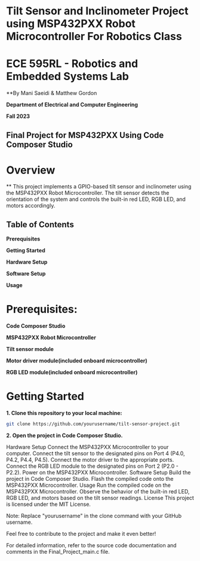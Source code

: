 # Tilt Sensor and Inclinometer Project using MSP432PXX Robot Microcontroller For Robotics Class

# ECE 595RL - Robotics and Embedded Systems Lab
**By Mani Saeidi & Matthew Gordon

**Department of Electrical and Computer Engineering**

**Fall 2023**

## Final Project for MSP432PXX Using Code Composer Studio


# Overview
** This project implements a GPIO-based tilt sensor and inclinometer using the MSP432PXX Robot Microcontroller. The tilt sensor detects the orientation of the system and controls the built-in red LED, RGB LED, and motors accordingly.

## Table of Contents
**Prerequisites**

**Getting Started**

**Hardware Setup**

**Software Setup**

**Usage**

# Prerequisites:
**Code Composer Studio**

**MSP432PXX Robot Microcontroller**

**Tilt sensor module**

**Motor driver module(included onboard microcontroller)**

**RGB LED module(included onboard microcontroller)**

# Getting Started

**1. Clone this repository to your local machine:**
```bash
git clone https://github.com/yourusername/tilt-sensor-project.git
```
**2. Open the project in Code Composer Studio.**

Hardware Setup
Connect the MSP432PXX Microcontroller to your computer.
Connect the tilt sensor to the designated pins on Port 4 (P4.0, P4.2, P4.4, P4.5).
Connect the motor driver to the appropriate ports.
Connect the RGB LED module to the designated pins on Port 2 (P2.0 - P2.2).
Power on the MSP432PXX Microcontroller.
Software Setup
Build the project in Code Composer Studio.
Flash the compiled code onto the MSP432PXX Microcontroller.
Usage
Run the compiled code on the MSP432PXX Microcontroller.
Observe the behavior of the built-in red LED, RGB LED, and motors based on the tilt sensor readings.
License
This project is licensed under the MIT License.

Note: Replace "yourusername" in the clone command with your GitHub username.

Feel free to contribute to the project and make it even better!

For detailed information, refer to the source code documentation and comments in the Final_Project_main.c file.
